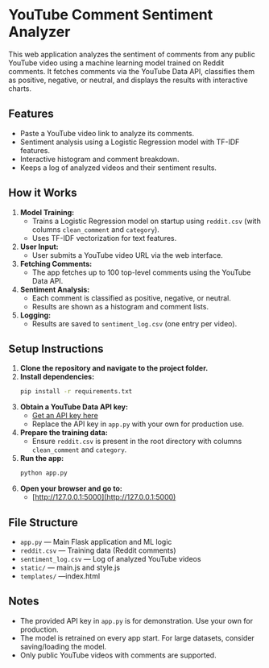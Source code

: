 # YouTube Comment Sentiment Analyzer

This web application analyzes the sentiment of comments from any public YouTube video using a machine learning model trained on Reddit comments. It fetches comments via the YouTube Data API, classifies them as positive, negative, or neutral, and displays the results with interactive charts.

## Features
- Paste a YouTube video link to analyze its comments.
- Sentiment analysis using a Logistic Regression model with TF-IDF features.
- Interactive histogram and comment breakdown.
- Keeps a log of analyzed videos and their sentiment results.

## How it Works
1. **Model Training:**
   - Trains a Logistic Regression model on startup using `reddit.csv` (with columns `clean_comment` and `category`).
   - Uses TF-IDF vectorization for text features.
2. **User Input:**
   - User submits a YouTube video URL via the web interface.
3. **Fetching Comments:**
   - The app fetches up to 100 top-level comments using the YouTube Data API.
4. **Sentiment Analysis:**
   - Each comment is classified as positive, negative, or neutral.
   - Results are shown as a histogram and comment lists.
5. **Logging:**
   - Results are saved to `sentiment_log.csv` (one entry per video).

## Setup Instructions

1. **Clone the repository and navigate to the project folder.**
2. **Install dependencies:**
   ```bash
   pip install -r requirements.txt
   ```
3. **Obtain a YouTube Data API key:**
   - [Get an API key here](https://console.developers.google.com/apis/credentials)
   - Replace the API key in `app.py` with your own for production use.
4. **Prepare the training data:**
   - Ensure `reddit.csv` is present in the root directory with columns `clean_comment` and `category`.
5. **Run the app:**
   ```bash
   python app.py
   ```
6. **Open your browser and go to:**
   - [http://127.0.0.1:5000](http://127.0.0.1:5000)

## File Structure
- `app.py` — Main Flask application and ML logic
- `reddit.csv` — Training data (Reddit comments)
- `sentiment_log.csv` — Log of analyzed YouTube videos
- `static/` — main.js and style.js
- `templates/` —index.html

## Notes
- The provided API key in `app.py` is for demonstration. Use your own for production.
- The model is retrained on every app start. For large datasets, consider saving/loading the model.
- Only public YouTube videos with comments are supported.


